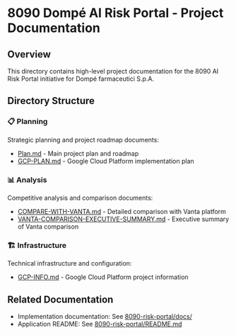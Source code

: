 # 8090 Dompé AI Risk Portal - Project Documentation

## Overview
This directory contains high-level project documentation for the 8090 AI Risk Portal initiative for Dompé farmaceutici S.p.A.

## Directory Structure

### 📋 Planning
Strategic planning and project roadmap documents:
- [Plan.md](planning/Plan.md) - Main project plan and roadmap
- [GCP-PLAN.md](planning/GCP-PLAN.md) - Google Cloud Platform implementation plan

### 📊 Analysis
Competitive analysis and comparison documents:
- [COMPARE-WITH-VANTA.md](analysis/COMPARE-WITH-VANTA.md) - Detailed comparison with Vanta platform
- [VANTA-COMPARISON-EXECUTIVE-SUMMARY.md](analysis/VANTA-COMPARISON-EXECUTIVE-SUMMARY.md) - Executive summary of Vanta comparison

### 🏗️ Infrastructure
Technical infrastructure and configuration:
- [GCP-INFO.md](infrastructure/GCP-INFO.md) - Google Cloud Platform project information

## Related Documentation
- Implementation documentation: See [8090-risk-portal/docs/](../8090-risk-portal/docs/)
- Application README: See [8090-risk-portal/README.md](../8090-risk-portal/README.md)